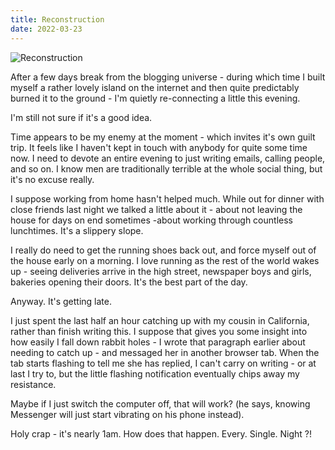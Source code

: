```yaml
---
title: Reconstruction
date: 2022-03-23
---
```


![Reconstruction](https://source.unsplash.com/4v9Kk01mEbY/1600x900)

After a few days break from the blogging universe - during which time I built myself a rather lovely island on the internet and then quite predictably burned it to the ground - I'm quietly re-connecting a little this evening.

I'm still not sure if it's a good idea.

Time appears to be my enemy at the moment - which invites it's own guilt trip. It feels like I haven't kept in touch with anybody for quite some time now. I need to devote an entire evening to just writing emails, calling people, and so on. I know men are traditionally terrible at the whole social thing, but it's no excuse really.

I suppose working from home hasn't helped much. While out for dinner with close friends last night we talked a little about it - about not leaving the house for days on end sometimes -about working through countless lunchtimes. It's a slippery slope.

I really do need to get the running shoes back out, and force myself out of the house early on a morning. I love running as the rest of the world wakes up - seeing deliveries arrive in the high street, newspaper boys and girls, bakeries opening their doors. It's the best part of the day.

Anyway. It's getting late.

I just spent the last half an hour catching up with my cousin in California, rather than finish writing this. I suppose that gives you some insight into how easily I fall down rabbit holes - I wrote that paragraph earlier about needing to catch up - and messaged her in another browser tab. When the tab starts flashing to tell me she has replied, I can't carry on writing - or at last I try to, but the little flashing notification eventually chips away my resistance.

Maybe if I just switch the computer off, that will work? (he says, knowing Messenger will just start vibrating on his phone instead).

Holy crap - it's nearly 1am. How does that happen. Every. Single. Night ?!